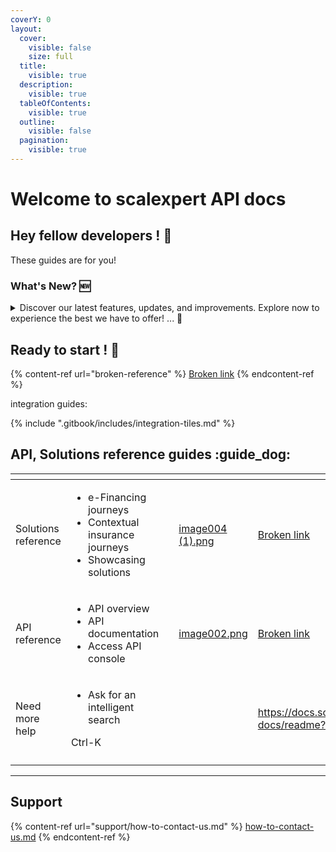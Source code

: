 ```yaml
---
coverY: 0
layout:
  cover:
    visible: false
    size: full
  title:
    visible: true
  description:
    visible: true
  tableOfContents:
    visible: true
  outline:
    visible: false
  pagination:
    visible: true
---
```


# Welcome to scalexpert API docs

## Hey fellow developers ! :wave:

These guides are for you!

### What's New? :new:

<details>

<summary>Discover our latest features, updates, and improvements. Explore now to experience the best we have to offer! ... <span data-gb-custom-inline data-tag="emoji" data-code="1f389">🎉</span></summary>

#### February changes

* New snippet code for [simulator widget of e-financing solutions](integration-guides/integrations-modes/direct/snippet-code-for-simulation-widget/) (API integration)
* New version of [E-financing API V1.7.1 ](api-reference/e-financing-api/v-1.7.1-e-financing-api.md)with minor changes

#### Janurary changes

* New version of [E-financing API V 1.7.0](api-reference/e-financing-api/depreciated-versions-e-financing-api/v-1.7.0-e-financing-api.md) with minor changes

#### December changes

* New version of [E-financing API V 1.6.6](api-reference/e-financing-api/) with minor changes

#### November changes

* [New WooCommerce guideline](integration-guides/integrations-modes/plugins/woocommerce/woocommerce-statuses-mapping.md) to understand how e-financing and WooCommerce statuses maps
* [Magento plugin is compatible with 2.4.7 Magento 2 version](integration-guides/integrations-modes/plugins/). Magento 2.4.3 version is no longer supported.&#x20;
* New API key feature: collect your API keys test and production directly on your [Developer menu space](ready-to-start/dev-portal/) (Merchant portal) and [API key page](ready-to-start/dev-portal/api-key.md)
* New plugins versions have been delivered:\
  \- [Woocommerce V 1.5.4](integration-guides/integrations-modes/plugins/woocommerce/woocommerce-installation.md): new feature to display simultator widget on cart page\
  \- [Magento V 1.6.2](integration-guides/integrations-modes/plugins/magento/magento-installation.md): fix on simulator widget + minor fixes V1.6.1\
  \- [Prestashop V 1.7.0](integration-guides/integrations-modes/plugins/prestashop-1.6-1.7-8.1/prestashop-installation.md): new feature for refreshing widget simulator in case of configured products + V 1.6.1 minor fixes
* New documentation on "[how confirming e-financing delivery subscription](solutions-reference/credit/others-journeys/delivery-e-financing-journey.md)" to trigger your merchant funding

#### October changes

* We simplify your onboarding! Now API keys would be automatically generated after contract signature. see more details on "[before you start](ready-to-start/before-you-start.md)" page.
* New version of [WooCommerce plugin V 1.5.3](integration-guides/integrations-modes/plugins/woocommerce/woocommerce-installation.md) with simulator widget added, phone number validation and minor fixes

#### August changes

* New version of [Insurance V 1.7.1](api-reference/insurance-api/) with new insurance "Broken Screen" solution
* New version of [E-financing API V 1.6.0](api-reference/e-financing-api/) with new endpoint confirmation return of delivery
* New version [Magento plugin V1.5.0](integration-guides/integrations-modes/plugins/magento/magento-installation.md#id-1-installation-from-github) with simulator widget in the cart page
* New version [Prestashop plugin V 1.6.0 ](integration-guides/integrations-modes/plugins/prestashop-1.6-1.7-8.1/prestashop-installation.md#id-1-installation-from-github) with addtional check of phone mobile number
* New version [Prestashop plugin V 1.5.0 ](integration-guides/integrations-modes/plugins/prestashop-1.6-1.7-8.1/prestashop-installation.md#id-1-installation-from-github) with simulator widget in the cart page

#### July changes

* New version [Prestashop plugin V 1.4.0 ](integration-guides/integrations-modes/plugins/prestashop-1.6-1.7-8.1/prestashop-installation.md#id-1-installation-from-github)with new payment method, sub-status information in back-office, improvment of cancellation button on back-ofiice, reoder buton on confirmation page + minor fxes
* New version [Magento plugin V 1.4.0](integration-guides/integrations-modes/plugins/magento/magento-installation.md#id-1-installation-from-github) with new payment method, sub-status information in back-office, reoder button on confirmation page + minor fixes

#### June changes

* New version [E-financing API V 1.5.2](api-reference/e-financing-api/depreciated-versions-e-financing-api/v-1.5.2-e-financing-api.md) with minors changes
* New details on [statuses ans sub-statuses](solutions-reference/credit/e-financing-status-life-cycle.md)

#### April-May changes

* #### New version of [E-financing API V 1.4.0 ](api-reference/e-financing-api/depreciated-versions-e-financing-api/v-1.4.0-e-financing-api.md)with new endpoint /[\_simulate-solutions](api-reference/e-financing-api/depreciated-versions-e-financing-api/v-1.4.0-e-financing-api.md#simulations) to simulate e-financing solution on product and checkout pages.
* #### New API [merchants-webhooks](api-reference/merchant-webhooks-api/) to receive asynchronous notification. Please consult the new guide ["How to susbscribe, use webhooks".](webhooks/how-to-subscribe-use-webhooks.md)
* #### New [Prestashop plugin V 1.3.0 ](https://github.com/scalexpert/scalexpert-prestashop/releases/tag/1.3.0)with simulator widget has just been released.
* #### New [WooCommerce plugin V 1 .1.0](https://github.com/scalexpert/scalexpert-woocommerce/releases/tag/1.1.0) with minor evolutions has just been released&#x20;

</details>

## Ready to start ! :rocket:

{% content-ref url="broken-reference" %}
[Broken link](broken-reference)
{% endcontent-ref %}

integration guides:

{% include ".gitbook/includes/integration-tiles.md" %}

## API, Solutions reference guides :guide\_dog:

<table data-card-size="large" data-view="cards"><thead><tr><th></th><th></th><th data-hidden></th><th data-hidden data-card-cover data-type="files"></th><th data-hidden data-card-target data-type="content-ref"></th></tr></thead><tbody><tr><td>Solutions reference </td><td><ul><li>e-Financing journeys</li><li>Contextual insurance journeys</li><li>Showcasing solutions</li></ul></td><td></td><td><a href=".gitbook/assets/image004 (1).png">image004 (1).png</a></td><td><a href="broken-reference">Broken link</a></td></tr><tr><td>API reference</td><td><ul><li>API overview</li><li>API documentation</li><li>Access API console</li></ul></td><td></td><td><a href=".gitbook/assets/image002.png">image002.png</a></td><td><a href="broken-reference">Broken link</a></td></tr><tr><td>Need more help </td><td><ul><li>Ask for an intelligent search </li></ul><p>Ctrl-K</p></td><td></td><td></td><td><a href="https://docs.scalexpert.societegenerale.com/apidocs/3mLlrPx3sPtekcQvEEUg/developers-docs/readme?q=">https://docs.scalexpert.societegenerale.com/apidocs/3mLlrPx3sPtekcQvEEUg/developers-docs/readme?q=</a></td></tr><tr><td></td><td></td><td></td><td></td><td></td></tr></tbody></table>

***

## Support

{% content-ref url="support/how-to-contact-us.md" %}
[how-to-contact-us.md](support/how-to-contact-us.md)
{% endcontent-ref %}

